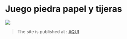 # Juego piedra papel y tijeras

![](https://i.imgur.com/lkISV1P.png)

>The site is published at : [AQUI](https://iamdiegoskr.github.io/RockPaperScissorsKELOKE/ "AQUI")
